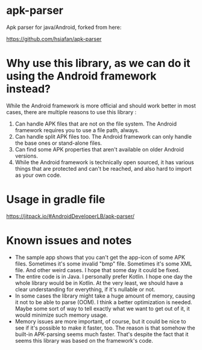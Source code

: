 # apk-parser

Apk parser for java/Android, forked from here:

https://github.com/hsiafan/apk-parser

# Why use this library, as we can do it using the Android framework instead?

While the Android framework is more official and should work better in most cases, there are multiple reasons to use this library :

1. Can handle APK files that are not on the file system. The Android framework requires you to use a file path, always.
2. Can handle split APK files too. The Android framework can only handle the base ones or stand-alone files.
3. Can find some APK properties that aren't available on older Android versions.
4. While the Android framework is technically open sourced, it has various things that are protected and can't be reached, and also hard to import as your own code.

# Usage in gradle file

https://jitpack.io/#AndroidDeveloperLB/apk-parser/

# Known issues and notes

- The sample app shows that you can't get the app-icon of some APK files. Sometimes it's some invalid "bmp" file. Sometimes it's some XML file. And other weird cases. I hope that some day it could be fixed.
- The entire code is in Java. I personally prefer Kotlin. I hope one day the whole library would be in Kotlin. At the very least, we should have a clear understanding for everything, if it's nullable or not.
- In some cases the library might take a huge amount of memory, causing it not to be able to parse (OOM). I think a better optimization is needed. Maybe some sort of way to tell exactly what we want to get out of it, it would minimize such memory usage.
- Memory issues are more important, of course, but it could be nice to see if it's possible to make it faster, too. The reason is that somehow the built-in APK-parsing seems much faster. That's despite the fact that it seems this library was based on the framework's code.
